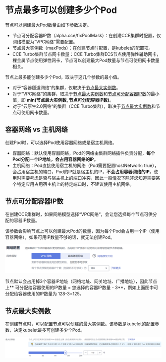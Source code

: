 # 节点最多可以创建多少个Pod<a name="maxPods"></a>

节点可以创建最大Pod数量由如下参数决定。

-   节点可分配容器IP数（alpha.cce/fixPoolMask）：在创建CCE集群时配置，仅网络模型为“VPC网络“需要配置。
-   节点最大实例数（maxPods）：在创建节点时配置，是kubelet的配置项。
-   CCE Turbo集群节点网卡数量：CCE Turbo集群ECS节点使用弹性辅助网卡，裸金属节点使用弹性网卡，节点可以创建最大Pod数量与节点可使用网卡数量相关。

节点上最多能创建多少个Pod，取决于这几个参数的最小值。

-   对于“容器隧道网络“的集群，仅取决于[节点最大实例数](#zh-cn_topic_0000001244261019_section16296174054019)。
-   对于“VPC网络“的集群，取决于[节点最大实例数](#zh-cn_topic_0000001244261019_section16296174054019)和[节点可分配容器IP数](#zh-cn_topic_0000001244261019_section10770192193714)的最小值，即  **min\(节点最大实例数, 节点可分配容器IP数\)**。
-   对于“云原生2.0网络“的集群（CCE Turbo集群），取决于[节点最大实例数](#zh-cn_topic_0000001244261019_section16296174054019)和节点可使用网卡数量。

## 容器网络 vs 主机网络<a name="zh-cn_topic_0000001244261019_section12428143711548"></a>

创建Pod时，可以选择Pod使用容器网络或是宿主机网络。

-   容器网络：默认使用容器网络，Pod的网络由集群网络插件负责分配，**每个Pod分配一个IP地址，会占用容器网络的IP**。
-   主机网络：Pod直接使用宿主机的网络（Pod需要配置hostNetwork: true），会占用宿主机的端口，Pod的IP就是宿主机的IP，**不会占用容器网络的IP**。使用时需要考虑是否与宿主机上的端口冲突，因此一般情况下除非您知道需要某个特定应用占用宿主机上的特定端口时，不建议使用主机网络。

## 节点可分配容器IP数<a name="zh-cn_topic_0000001244261019_section10770192193714"></a>

在创建CCE集群时，如果网络模型选择“VPC网络“，会让您选择每个节点可供分配的容器IP数量。

该参数会影响节点上可以创建最大Pod的数量，因为每个Pod会占用一个IP（使用容器网络），如果可用IP数量不够的话，就无法创建Pod。

![](figures/zh-cn_image_0000001252762255.png)

节点默认会占用掉3个容器IP地址（网络地址、网关地址、广播地址），因此节点上** 可分配给容器使用的IP数量 = 您选择的容器IP数量 - 3**，例如上面图中可分配给容器使用的IP数量为 128-3=125。

## 节点最大实例数<a name="zh-cn_topic_0000001244261019_section16296174054019"></a>

在创建节点时，可以配置节点可以创建的最大实例数。该参数是kubelet的配置参数，决定kubelet最多可创建多少个Pod。

![](figures/zh-cn_image_0000001252522583.png)

